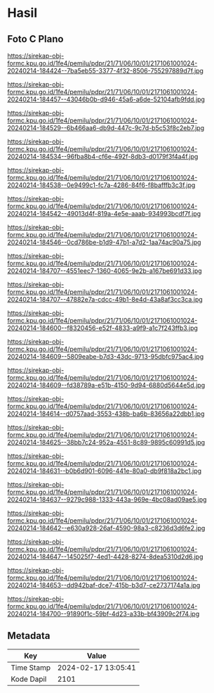 # Hasil

## Foto C Plano

https://sirekap-obj-formc.kpu.go.id/1fe4/pemilu/pdpr/21/71/06/10/01/2171061001024-20240214-184424--7ba5eb55-3377-4f32-8506-755297889d7f.jpg

https://sirekap-obj-formc.kpu.go.id/1fe4/pemilu/pdpr/21/71/06/10/01/2171061001024-20240214-184457--43046b0b-d946-45a6-a6de-52104afb9fdd.jpg

https://sirekap-obj-formc.kpu.go.id/1fe4/pemilu/pdpr/21/71/06/10/01/2171061001024-20240214-184529--6b466aa6-db9d-447c-9c7d-b5c53f8c2eb7.jpg

https://sirekap-obj-formc.kpu.go.id/1fe4/pemilu/pdpr/21/71/06/10/01/2171061001024-20240214-184534--96fba8b4-cf6e-492f-8db3-d0179f3f4a4f.jpg

https://sirekap-obj-formc.kpu.go.id/1fe4/pemilu/pdpr/21/71/06/10/01/2171061001024-20240214-184538--0e9499c1-fc7a-4286-84f6-f8bafffb3c3f.jpg

https://sirekap-obj-formc.kpu.go.id/1fe4/pemilu/pdpr/21/71/06/10/01/2171061001024-20240214-184542--49013d4f-819a-4e5e-aaab-934993bcdf7f.jpg

https://sirekap-obj-formc.kpu.go.id/1fe4/pemilu/pdpr/21/71/06/10/01/2171061001024-20240214-184546--0cd786be-b1d9-47b1-a7d2-1aa74ac90a75.jpg

https://sirekap-obj-formc.kpu.go.id/1fe4/pemilu/pdpr/21/71/06/10/01/2171061001024-20240214-184707--4551eec7-1360-4065-9e2b-a167be691d33.jpg

https://sirekap-obj-formc.kpu.go.id/1fe4/pemilu/pdpr/21/71/06/10/01/2171061001024-20240214-184707--47882e7a-cdcc-49b1-8e4d-43a8af3cc3ca.jpg

https://sirekap-obj-formc.kpu.go.id/1fe4/pemilu/pdpr/21/71/06/10/01/2171061001024-20240214-184600--f8320456-e52f-4833-a9f9-a1c7f243ffb3.jpg

https://sirekap-obj-formc.kpu.go.id/1fe4/pemilu/pdpr/21/71/06/10/01/2171061001024-20240214-184609--5809eabe-b7d3-43dc-9713-95dbfc975ac4.jpg

https://sirekap-obj-formc.kpu.go.id/1fe4/pemilu/pdpr/21/71/06/10/01/2171061001024-20240214-184609--fd38789a-e51b-4150-9d94-6880d5644e5d.jpg

https://sirekap-obj-formc.kpu.go.id/1fe4/pemilu/pdpr/21/71/06/10/01/2171061001024-20240214-184614--d0757aad-3553-438b-ba6b-83656a22dbb1.jpg

https://sirekap-obj-formc.kpu.go.id/1fe4/pemilu/pdpr/21/71/06/10/01/2171061001024-20240214-184625--38bb7c24-952a-4551-8c89-9895c60991d5.jpg

https://sirekap-obj-formc.kpu.go.id/1fe4/pemilu/pdpr/21/71/06/10/01/2171061001024-20240214-184631--b0b6d901-6096-441e-80a0-db9f818a2bc1.jpg

https://sirekap-obj-formc.kpu.go.id/1fe4/pemilu/pdpr/21/71/06/10/01/2171061001024-20240214-184637--9279c988-1333-443a-969e-4bc08ad09ae5.jpg

https://sirekap-obj-formc.kpu.go.id/1fe4/pemilu/pdpr/21/71/06/10/01/2171061001024-20240214-184642--e630a928-26af-4590-98a3-c8236d3d6fe2.jpg

https://sirekap-obj-formc.kpu.go.id/1fe4/pemilu/pdpr/21/71/06/10/01/2171061001024-20240214-184647--145025f7-4ed1-4428-8274-8dea5310d2d6.jpg

https://sirekap-obj-formc.kpu.go.id/1fe4/pemilu/pdpr/21/71/06/10/01/2171061001024-20240214-184653--dd942baf-dce7-415b-b3d7-ce2737174a1a.jpg

https://sirekap-obj-formc.kpu.go.id/1fe4/pemilu/pdpr/21/71/06/10/01/2171061001024-20240214-184700--91890f1c-59bf-4d23-a33b-bf43909c2f74.jpg


## Metadata

| Key        | Value               |
| ---------- | ------------------- |
| Time Stamp | 2024-02-17 13:05:41 |
| Kode Dapil | 2101                |



